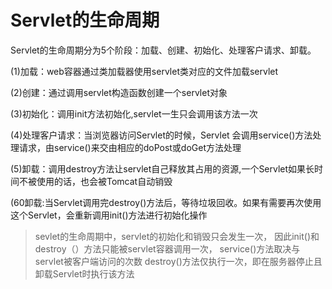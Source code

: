 # Servlet的生命周期

Servlet的生命周期分为5个阶段：加载、创建、初始化、处理客户请求、卸载。

(1)加载：web容器通过类加载器使用servlet类对应的文件加载servlet

(2)创建：通过调用servlet构造函数创建一个servlet对象

(3)初始化：调用init方法初始化,servlet一生只会调用该方法一次

(4)处理客户请求：当浏览器访问Servlet的时候，Servlet 会调用service()方法处理请求，由service()来交由相应的doPost或doGet方法处理

(5)卸载：调用destroy方法让servlet自己释放其占用的资源,一个Servlet如果长时间不被使用的话，也会被Tomcat自动销毁

(60卸载:当Servlet调用完destroy()方法后，等待垃圾回收。如果有需要再次使用这个Servlet，会重新调用init()方法进行初始化操作

> sevlet的生命周期中，servlet的初始化和销毁只会发生一次，
因此init()和destroy（）方法只能被servlet容器调用一次，
service()方法取决与servlet被客户端访问的次数
destroy()方法仅执行一次，即在服务器停止且卸载Servlet时执行该方法
